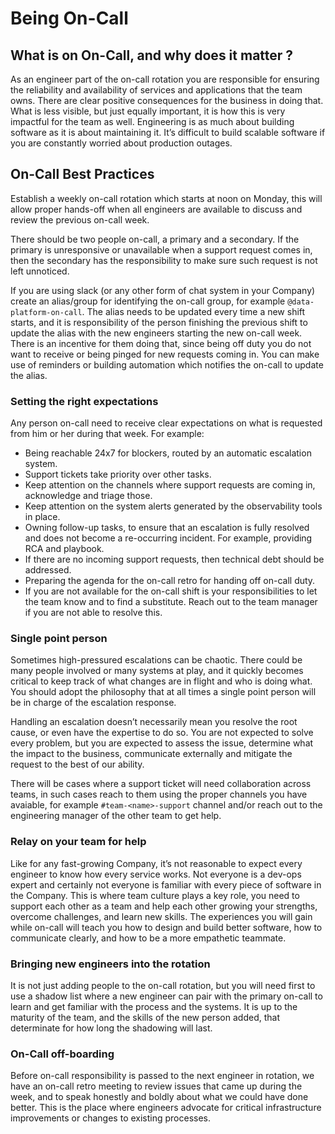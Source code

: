 # Being On-Call

## What is on On-Call, and why does it matter ? 

As an engineer part of the on-call rotation you are responsible for ensuring the reliability and availability of services and applications that the team owns. There are clear positive consequences for the business in doing that. What is less visible, but just equally important, it is how this is very impactful for the team as well. Engineering is as much about building software as it is about maintaining it. It’s difficult to build scalable software if you are constantly worried about production outages.

## On-Call Best Practices

Establish a weekly on-call rotation which starts at noon on Monday, this will allow proper hands-off when all engineers are available to discuss and review the previous on-call week.

There should be two people on-call, a primary and a secondary. If the primary is unresponsive or unavailable when a support request comes in, then the secondary has the responsibility to make sure such request is not left unnoticed.

If you are using slack (or any other form of chat system in your Company) create an alias/group for identifying the on-call group, for example `@data-platform-on-call`. The alias needs to be updated every time a new shift starts, and it is responsibility of the person finishing the previous shift to update the alias with the new engineers starting the new on-call week. There is an incentive for them doing that, since being off duty you do not want to receive or being pinged for new requests coming in. You can make use of reminders or building automation which notifies the on-call to update the alias.

### Setting the right expectations

Any person on-call need to receive clear expectations on what is requested from him or her during that week. For example:

* Being reachable 24x7 for blockers, routed by an automatic escalation system. 
* Support tickets take priority over other tasks.
* Keep attention on the channels where support requests are coming in, acknowledge and triage those.
* Keep attention on the system alerts generated by the observability tools in place.
* Owning follow-up tasks, to ensure that an escalation is fully resolved and does not become a re-occurring incident. For example, providing RCA and playbook.
* If there are no incoming support requests, then technical debt should be addressed.
* Preparing the agenda for the on-call retro for handing off on-call duty.
* If you are not available for the on-call shift is your responsibilities to let the team know and to find a substitute. Reach out to the team manager if you are not able to resolve this.

### Single point person

Sometimes high-pressured escalations can be chaotic. There could be many people involved or many systems at play, and it quickly becomes critical to keep track of what changes are in flight and who is doing what. You should adopt the philosophy that at all times a single point person will be in charge of the escalation response.

Handling an escalation doesn’t necessarily mean you resolve the root cause, or even have the expertise to do so. You are not expected to solve every problem, but you are expected to assess the issue, determine what the impact to the business, communicate externally and mitigate the request to the best of our ability.

There will be cases where a support ticket will need collaboration across teams, in such cases reach to them using the proper channels you have avaiable, for example `#team-<name>-support` channel and/or reach out to the engineering manager of the other team to get help.

### Relay on your team for help

Like for any fast-growing Company, it’s not reasonable to expect every engineer to know how every service works. Not everyone is a dev-ops expert and certainly not everyone is familiar with every piece of software in the Company. This is where team culture plays a key role, you need to support each other as a team and help each other growing your strengths, overcome challenges, and learn new skills. The experiences you will gain while on-call will teach you how to design and build better software, how to communicate clearly, and how to be a more empathetic teammate.

### Bringing new engineers into the rotation

It is not just adding people to the on-call rotation, but you will need first to use a shadow list where a new engineer can pair with the primary on-call to learn and get familiar with the process and the systems. It is up to the maturity of the team, and the skills of the new person added, that determinate for how long the shadowing will last. 

### On-Call off-boarding

Before on-call responsibility is passed to the next engineer in rotation, we have an on-call retro meeting to review issues that came up during the week, and to speak honestly and boldly about what we could have done better. This is the place where engineers advocate for critical infrastructure improvements or changes to existing processes.

